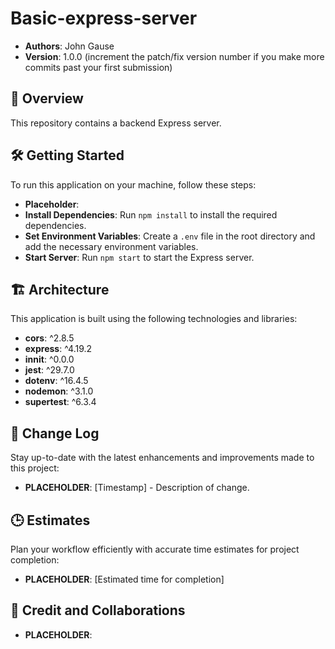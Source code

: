 # Basic-express-server

- **Authors**: John Gause
- **Version**: 1.0.0 (increment the patch/fix version number if you make more commits past your first submission)

## 🚀 Overview

This repository contains a backend Express server.

## 🛠️ Getting Started

To run this application on your machine, follow these steps:

- **Placeholder**: 
- **Install Dependencies**: Run `npm install` to install the required dependencies.
- **Set Environment Variables**: Create a `.env` file in the root directory and add the necessary environment variables.
- **Start Server**: Run `npm start` to start the Express server.

## 🏗️ Architecture

This application is built using the following technologies and libraries:

- **cors**: ^2.8.5
- **express**: ^4.19.2
- **innit**: ^0.0.0
- **jest**: ^29.7.0
- **dotenv**: ^16.4.5
- **nodemon**: ^3.1.0
- **supertest**: ^6.3.4

## 🔄 Change Log

Stay up-to-date with the latest enhancements and improvements made to this project:

- **PLACEHOLDER**: [Timestamp] - Description of change.

## 🕒 Estimates

Plan your workflow efficiently with accurate time estimates for project completion:

- **PLACEHOLDER**: [Estimated time for completion]

## 🤝 Credit and Collaborations

- **PLACEHOLDER**:
